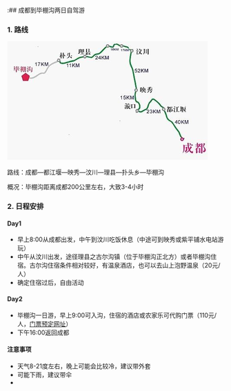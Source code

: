 :## 成都到毕棚沟两日自驾游

### 1. 路线
![路线](/Image/Bipenggou.jpg)

路线：成都—都江堰—映秀—汶川—理县—扑头乡—毕棚沟

概况：毕棚沟距离成都200公里左右，大致3-4小时

### 2. 日程安排
#### Day1
* 早上8:00从成都出发，中午到汶川吃饭休息（中途可到映秀或紫平铺水电站游玩）
* 中午从汶川出发，途径理县之古尔沟镇（位于毕棚沟正北方）或者毕棚沟住宿。古尔沟住宿条件相对较好，有温泉酒店，也可以去山上泡野温泉（20元/人）
* 确定住宿过后，自由活动

#### Day2
* 毕棚沟一日游，早上9:00可入沟，住宿的酒店或农家乐可代购门票（110元/人，[门票预定网址](http://s.fliggy.com/scenic/detail.htm?spm=181.11197625.4973973.2.55334a0a7pKEEH&sid=723)）
* 下午16:00返回成都

#### 注意事项

* 天气8-21度左右，晚上可能会比较冷，建议带外套
* 可能下雨，建议带伞
* 
